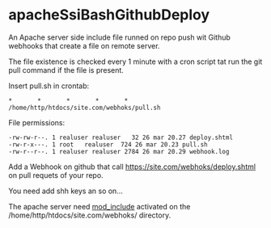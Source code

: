 # apacheSsiBashGithubDeploy
An Apache server side include file runned on repo push wit Github webhooks that create a file on remote server.

The file existence is checked  every 1 minute with a cron script tat run the git pull command if the file is present. 

Insert pull.sh in crontab:
```
*       *       *       *       *       /home/http/htdocs/site.com/webhoks/pull.sh
```
File permissions:
```
-rw-rw-r--. 1 realuser realuser   32 26 mar 20.27 deploy.shtml
-rw-r-x---. 1 root   realuser  724 26 mar 20.23 pull.sh
-rw-r--r--. 1 realuser realuser 2784 26 mar 20.29 webhook.log
```

Add a Webhook on github that call https://site.com/webhoks/deploy.shtml on pull requets of your repo.

You need add shh keys an so on...

The apache server need [mod_include](https://httpd.apache.org/docs/2.4/howto/ssi.html) activated on the /home/http/htdocs/site.com/webhoks/ directory. 
